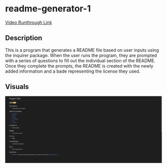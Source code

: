 # readme-generator-1

[Video Runthrough Link](https://drive.google.com/file/d/1aL6Ltz4KuEWYZeiqKgptFbQHvjCVKHin/view)

## Description
This is a program that generates a README file based on user inputs using the inquirer package. When the user runs the program, they are prompted with a series of questions to fill out the individual section of the README. Once they complete the prompts, the README is created with the newly added information and a bade representing the license they used. 

## Visuals
![screenshot](./Screenshot%202022-12-20%20223927.png)